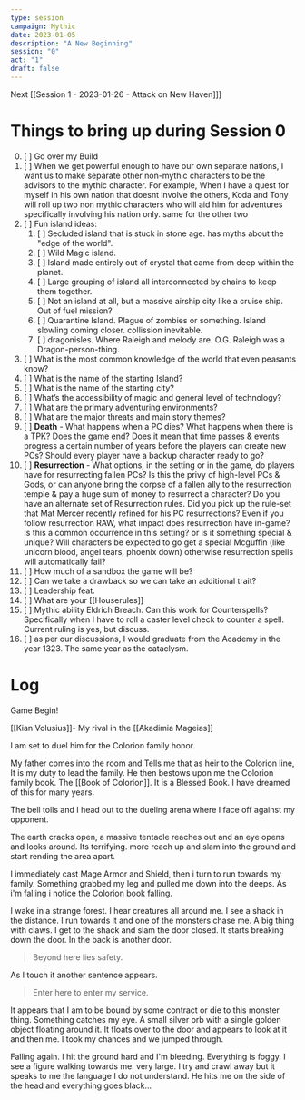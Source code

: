 ```yaml
---
type: session
campaign: Mythic
date: 2023-01-05
description: "A New Beginning"
session: "0"
act: "1"
draft: false
---
```

Next [[Session 1 - 2023-01-26 - Attack on New Haven]]]

# Things to bring up during Session 0
0. [ ] Go over my Build
1. [ ] When we get powerful enough to have our own separate nations, I want us to make separate other non-mythic characters to be the advisors to the mythic character. For example, When I have a quest for myself in his own nation that doesnt involve the others, Koda and Tony will roll up two non mythic characters who will aid him for adventures specifically involving his nation only. same for the other two	
2. [ ] Fun island ideas:
	1. [ ] Secluded island that is stuck in stone age. has myths about the "edge of the world".
	2. [ ] Wild Magic island.
	3. [ ] Island made entirely out of crystal that came from deep within the planet.
	4. [ ] Large grouping of island all interconnected by chains to keep them together.
	5. [ ] Not an island at all, but a massive airship city like a cruise ship. Out of fuel mission?
	6. [ ] Quarantine Island. Plague of zombies or something. Island slowling coming closer. collission inevitable.
	7. [ ] dragonisles. Where Raleigh and melody are. O.G. Raleigh was a Dragon-person-thing.
3. [ ] What is the most common knowledge of the world that even peasants know?
4. [ ] What is the name of the starting Island?
5. [ ] What is the name of the starting city?
6. [ ] What’s the accessibility of magic and general level of technology?
7. [ ] What are the primary adventuring environments?
8. [ ] What are the major threats and main story themes?
9. [ ] **Death** - What happens when a PC dies? What happens when there is a TPK? Does the game end? Does it mean that time passes & events progress a certain number of years before the players can create new PCs? Should every player have a backup character ready to go?
10. [ ] **Resurrection** - What options, in the setting or in the game, do players have for resurrecting fallen PCs? Is this the privy of high-level PCs & Gods, or can anyone bring the corpse of a fallen ally to the resurrection temple & pay a huge sum of money to resurrect a character? Do you have an alternate set of Resurrection rules. Did you pick up the rule-set that Mat Mercer recently refined for his PC resurrections? Even if you follow resurrection RAW, what impact does resurrection have in-game? Is this a common occurrence in this setting? or is it something special & unique? Will characters be expected to go get a special Mcguffin (like unicorn blood, angel tears, phoenix down) otherwise resurrection spells will automatically fail?
11. [ ] How much of a sandbox the game will be?
12. [ ] Can we take a drawback so we can take an additional trait?
13. [ ] Leadership feat.
14. [ ] What are your [[Houserules]]
15. [ ] Mythic ability Eldrich Breach. Can this work for Counterspells? Specifically when I have to roll a caster level check to counter a spell. Current ruling is yes, but discuss.
17. [ ] as per our discussions, I would graduate from the Academy in the year 1323. The same year as the cataclysm.

# Log
Game Begin!

[[Kian Volusius]]- My rival in the [[Akadimia Mageias]]

I am set to duel him for the Colorion family honor.

My father comes into the room and Tells me that as heir to the Colorion line, It is my duty to lead the family. He then bestows upon me the Colorion family book. The [[Book of Colorion]]. It is a Blessed Book. I have dreamed of this for many years.

The bell tolls and I head out to the dueling arena where I face off against my opponent.

The earth cracks open, a massive tentacle reaches out and an eye opens and looks around. Its terrifying. more reach up and slam into the ground and start rending the area apart.

I immediately cast Mage Armor and Shield, then i turn to run towards my family. Something grabbed my leg and pulled me down into the deeps. As i'm falling i notice the Colorion book falling.

I wake in a strange forest. I hear creatures all around me. I see a shack in the distance. I run towards it and one of the monsters chase me. A big thing with claws. I get to the shack and slam the door closed. It starts breaking down the door. In the back is another door.

> Beyond here lies safety.

As I touch it another sentence appears.

> Enter here to enter my service.

It appears that I am to be bound by some contract or die to this monster thing. Something catches my eye. A small silver orb with a single golden object floating around it. It floats over to the door and appears to look at it and then me. I took my chances and we jumped through.

Falling again. I hit the ground hard and I'm bleeding. Everything is foggy. I see a figure walking towards me. very large. I try and crawl away but it speaks to me the language I do not understand. He hits me on the side of the head and everything goes black...

